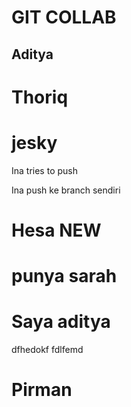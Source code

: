 # GIT COLLAB

## Aditya

# Thoriq

# jesky

Ina tries to push

Ina push ke branch sendiri

# Hesa NEW

# punya sarah

# Saya aditya

dfhedokf
fdlfemd

# Pirman
